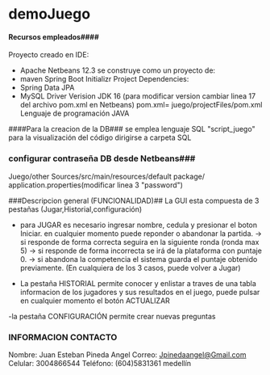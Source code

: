 # demoJuego

#### Recursos empleados####
Proyecto creado en IDE: 
- Apache Netbeans 12.3
se construye como un proyecto de:
- maven Spring Boot Initializr Project
Dependencies:
- Spring Data JPA
- MySQL Driver
Verision JDK 16 (para modificar version 
cambiar linea 17 del archivo pom.xml en Netbeans)
pom.xml= juego/projectFiles/pom.xml
Lenguaje de programación JAVA

####Para la creacion de la DB###
se emplea lenguaje SQL
"script_juego"
para la visualización del código dirigirse a carpeta SQL

### configurar contraseña DB desde Netbeans###
Juego/other Sources/src/main/resources/default package/
application.properties(modificar linea 3 "password")

###Descripcion general (FUNCIONALIDAD)## 
La GUI esta compuesta de 3 pestañas (Jugar,Historial,configuración)

- para JUGAR es necesario ingresar nombre, cedula y presionar el boton Iniciar. 
en cualquier momento puede reponder o abandonar la partida. 
-> si responde de forma correcta seguira en la siguiente ronda (ronda max 5)
-> si responde de forma incorrecta se irá de la plataforma con puntaje 0.
-> si abandona la competencia el sistema guarda el puntaje obtenido previamente. 
(En cualquiera de los 3 casos, puede volver a Jugar)

- La pestaña HISTORIAL permite conocer y enlistar a traves de una tabla
informacion de los jugadores y sus resultados en el juego, puede pulsar en cualquier
momento el botón ACTUALIZAR

-la pestaña CONFIGURACIÓN permite crear nuevas preguntas


### INFORMACION CONTACTO ###
Nombre: Juan Esteban Pineda Angel
Correo: Jpinedaangel@Gmail.com
Celular: 3004866544
Teléfono: (604)5831361 medellín